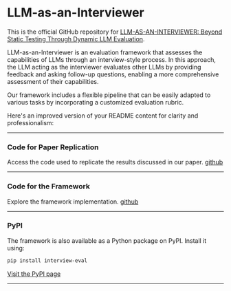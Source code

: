# LLM-as-an-Interviewer
This is the official GitHub repository for [LLM-AS-AN-INTERVIEWER: Beyond Static Testing Through Dynamic LLM Evaluation](https://arxiv.org/abs/2412.10424).

LLM-as-an-Interviewer is an evaluation framework that assesses the capabilities of LLMs through an interview-style process. In this approach, the LLM acting as the interviewer evaluates other LLMs by providing feedback and asking follow-up questions, enabling a more comprehensive assessment of their capabilities.

Our framework includes a flexible pipeline that can be easily adapted to various tasks by incorporating a customized evaluation rubric.

Here's an improved version of your README content for clarity and professionalism:

---

### Code for Paper Replication
Access the code used to replicate the results discussed in our paper. [github](https://github.com/interview-eval/interview-eval-paper)

---

### Code for the Framework
Explore the framework implementation. [github](https://github.com/interview-eval/interview-eval) 

---

### PyPI
The framework is also available as a Python package on PyPI. Install it using:  
```bash
pip install interview-eval
```
[Visit the PyPI page](https://pypi.org/project/interview-eval/) 

---
